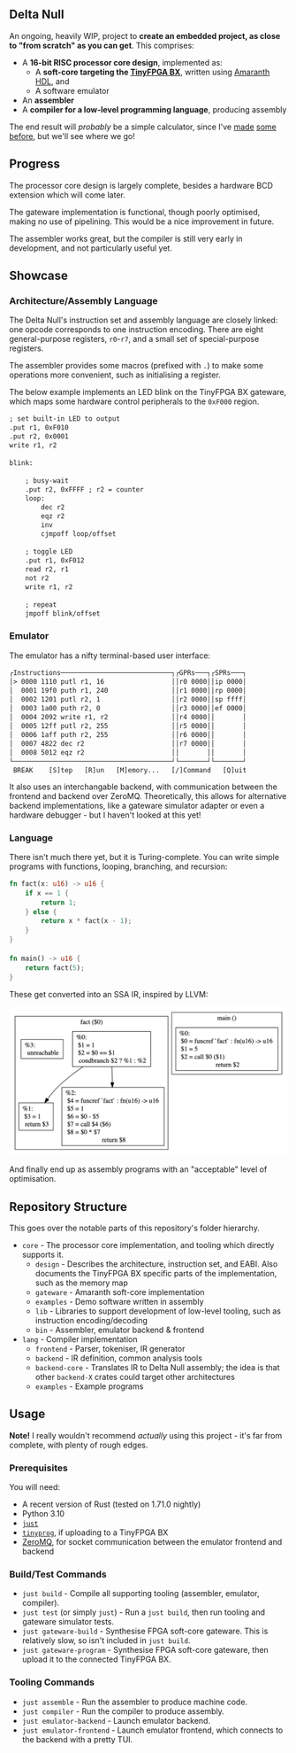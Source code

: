 ## Delta Null

An ongoing, heavily WIP, project to
**create an embedded project, as close to "from scratch" as you can get**.
This comprises:

- A **16-bit RISC processor core design**, implemented as:
  - A **soft-core targeting the [TinyFPGA BX](https://tinyfpga.com/)**, written using [Amaranth HDL](https://github.com/amaranth-lang/amaranth), and
  - A software emulator
- An **assembler**
- A **compiler for a low-level programming language**, producing assembly

The end result will _probably_ be a simple calculator, since I've
[made](https://github.com/AaronC81/delta-m0)
[some](https://github.com/AaronC81/delta-pico)
[before](https://github.com/AaronC81/delta-radix),
but we'll see where we go!

## Progress

The processor core design is largely complete, besides a hardware BCD extension which will come
later.

The gateware implementation is functional, though poorly optimised, making no use of pipelining.
This would be a nice improvement in future.

The assembler works great, but the compiler is still very early in development, and not particularly
useful yet.

## Showcase

### Architecture/Assembly Language

The Delta Null's instruction set and assembly language are closely linked: one opcode corresponds to
one instruction encoding. There are eight general-purpose registers, `r0`-`r7`, and a small set of
special-purpose registers.

The assembler provides some macros (prefixed with `.`) to make some operations more convenient, such
as initialising a register.

The below example implements an LED blink on the TinyFPGA BX gateware, which maps some hardware
control peripherals to the `0xF000` region.

```
; set built-in LED to output
.put r1, 0xF010
.put r2, 0x0001
write r1, r2

blink:

    ; busy-wait
    .put r2, 0xFFFF ; r2 = counter
    loop:
        dec r2
        eqz r2
        inv
        cjmpoff loop/offset

    ; toggle LED
    .put r1, 0xF012
    read r2, r1
    not r2
    write r1, r2

    ; repeat
    jmpoff blink/offset
```

### Emulator

The emulator has a nifty terminal-based user interface:

```
┌Instructions────────────────────────────┐┌GPRs───┐┌SPRs───┐
│> 0000 1110 putl r1, 16                 ││r0 0000││ip 0000│
│  0001 19f0 puth r1, 240                ││r1 0000││rp 0000│
│  0002 1201 putl r2, 1                  ││r2 0000││sp ffff│
│  0003 1a00 puth r2, 0                  ││r3 0000││ef 0000│
│  0004 2092 write r1, r2                ││r4 0000││       │
│  0005 12ff putl r2, 255                ││r5 0000││       │
│  0006 1aff puth r2, 255                ││r6 0000││       │
│  0007 4822 dec r2                      ││r7 0000││       │
│  0008 5012 eqz r2                      ││       ││       │
└────────────────────────────────────────┘└───────┘└───────┘
 BREAK    [S]tep   [R]un   [M]emory...   [/]Command   [Q]uit
```

It also uses an interchangable backend, with communication between the frontend and backend over
ZeroMQ. Theoretically, this allows for alternative backend implementations, like a gateware
simulator adapter or even a hardware debugger - but I haven't looked at this yet!

### Language

There isn't much there yet, but it is Turing-complete. You can write simple programs with functions,
looping, branching, and recursion:

```rust
fn fact(x: u16) -> u16 {
    if x == 1 {
        return 1;
    } else {
        return x * fact(x - 1);
    }
}

fn main() -> u16 {
    return fact(5);
}
```

These get converted into an SSA IR, inspired by LLVM:

![Control-flow graph of SSA IR instructions for the above program](img/fact_dot.png)

And finally end up as assembly programs with an "acceptable" level of optimisation.

## Repository Structure

This goes over the notable parts of this repository's folder hierarchy.

- `core` - The processor core implementation, and tooling which directly supports it.
  - `design` - Describes the architecture, instruction set, and EABI. Also documents the TinyFPGA BX
    specific parts of the implementation, such as the memory map
  - `gateware` - Amaranth soft-core implementation
  - `examples` - Demo software written in assembly
  - `lib` - Libraries to support development of low-level tooling, such as instruction
    encoding/decoding
  - `bin` - Assembler, emulator backend & frontend
- `lang` - Compiler implementation
  - `frontend` - Parser, tokeniser, IR generator
  - `backend` - IR definition, common analysis tools
  - `backend-core` - Translates IR to Delta Null assembly; the idea is that other `backend-X` crates
    could target other architectures
  - `examples` - Example programs

## Usage

**Note!** I really wouldn't recommend _actually_ using this project - it's far from complete, with
plenty of rough edges.

### Prerequisites

You will need:

- A recent version of Rust (tested on 1.71.0 nightly)
- Python 3.10
- [`just`](https://github.com/casey/just)
- [`tinyprog`](https://pypi.org/project/tinyprog/), if uploading to a TinyFPGA BX
- [ZeroMQ](https://zeromq.org/download/), for socket communication between the emulator frontend and
  backend

### Build/Test Commands

- `just build` - Compile all supporting tooling (assembler, emulator, compiler).
- `just test` (or simply `just`) - Run a `just build`, then run tooling and gateware simulator
  tests.
- `just gateware-build` - Synthesise FPGA soft-core gateware. This is relatively slow, so isn't
  included in `just build`.
- `just gateware-program` - Synthesise FPGA soft-core gateware, then upload it to the connected
  TinyFPGA BX.

### Tooling Commands

- `just assemble` - Run the assembler to produce machine code.
- `just compiler` - Run the compiler to produce assembly.
- `just emulator-backend` - Launch emulator backend.
- `just emulator-frontend` - Launch emulator frontend, which connects to the backend with a pretty
  TUI.
